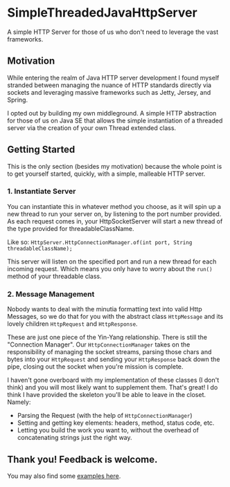 # SimpleThreadedJavaHttpServer
A simple HTTP Server for those of us who don't need to leverage the vast frameworks.

## Motivation
While entering the realm of Java HTTP server development I found myself stranded between managing the nuance of HTTP standards directly via sockets and leveraging massive frameworks such as Jetty, Jersey, and Spring.

I opted out by building my own middleground. A simple HTTP abstraction for those of us on Java SE that allows the simple instantiation of a threaded server via the creation of your own Thread extended class.

## Getting Started
This is the only section (besides my motivation) because the whole point is to get yourself started, quickly, with a simple, malleable HTTP server.

### 1. Instantiate Server
You can instantiate this in whatever method you choose, as it will spin up a new thread to run your server on, by listening to the port number provided. As each request comes in, your HttpSocketServer will start a new thread of the type provided for threadableClassName.

Like so:
`HttpServer.HttpConnectionManager.of(int port, String threadableClassName);`

This server will listen on the specified port and run a new thread for each incoming request. Which means you only have to worry about the `run()` method of your threadable class.

### 2. Message Management
Nobody wants to deal with the minutia formatting text into valid Http Messages, so we do that for you with the abstract class `HttpMessage` and its lovely children `HttpRequest` and `HttpResponse`.

These are just one piece of the Yin-Yang relationship. There is still the "Connection Manager". Our `HttpConnectionManager` takes on the responsibility of managing the socket streams, parsing those chars and bytes into your `HttpRequest` and sending your `HttpResponse` back down the pipe, closing out the socket when you're mission is complete.

I haven't gone overboard with my implementation of these classes (I don't think) and you will most likely want to supplement them. That's great! I do think I have provided the skeleton you'll be able to leave in the closet. Namely:

- Parsing the Request (with the help of `HttpConnectionManager`)
- Setting and getting key elements: headers, method, status code, etc.
- Letting you build the work you want to, without the overhead of concatenating strings just the right way.


## Thank you! Feedback is welcome.
You may also find some [examples here](https://github.com/cgjerow/SimpleThreadedJavaHttpServer/tree/master/examples).

